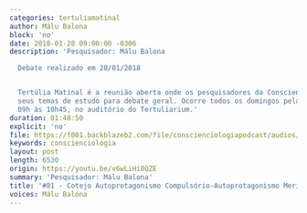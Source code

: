 ```yaml
---
categories: tertuliamatinal
author: Málu Balona
block: 'no'
date: 2018-01-28 09:00:00 -0306
description: 'Pesquisador: Málu Balona

  Debate realizado em 28/01/2018


  Tertúlia Matinal é a reunião aberta onde os pesquisadores da Conscienciologia apresentam
  seus temas de estudo para debate geral. Ocorre todos os domingos pela manhã, das
  09h às 10h45, no auditório do Tertuliarium.'
duration: 01:48:50
explicit: 'no'
file: https://f001.backblazeb2.com/file/conscienciologiapodcast/audios/v6wLiHi8QZE.m4a
keywords: conscienciologia
layout: post
length: 6530
origin: https://youtu.be/v6wLiHi8QZE
summary: 'Pesquisador: Málu Balona'
title: '#81 - Cotejo Autoprotagonismo Compulsório-Autoprotagonismo Meritório'
voices: Málu Balona
---
```

